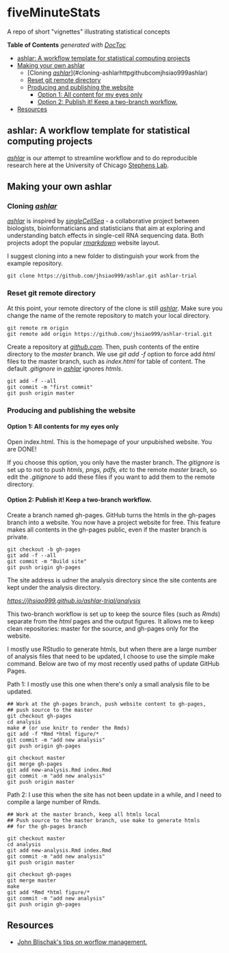 # fiveMinuteStats
A repo of short "vignettes" illustrating statistical concepts


<!-- START doctoc generated TOC please keep comment here to allow auto update -->
<!-- DON'T EDIT THIS SECTION, INSTEAD RE-RUN doctoc TO UPDATE -->
**Table of Contents**  *generated with [DocToc](https://github.com/thlorenz/doctoc)*

- [ashlar: A workflow template for statistical computing projects](#ashlar-a-workflow-template-for-statistical-computing-projects)
- [Making your own ashlar](#making-your-own-ashlar)
  - [Cloning [*ashlar*](http://github.com/jhsiao999/ashlar)](#cloning-ashlarhttpgithubcomjhsiao999ashlar)
  - [Reset git remote directory](#reset-git-remote-directory)
  - [Producing and publishing the website](#producing-and-publishing-the-website)
    - [Option 1: All content for my eyes only](#option-1-all-content-for-my-eyes-only)
    - [Option 2: Publish it! Keep a two-branch workflow.](#option-2-publish-it-keep-a-two-branch-workflow)
- [Resources](#resources)

<!-- END doctoc generated TOC please keep comment here to allow auto update -->



## ashlar: A workflow template for statistical computing projects

[*ashlar*](http://github.com/jhsiao999/ashlar) is our attempt to streamline workflow and to do reproducible research here at the University of Chicago [Stephens Lab](http://stephenslab.uchicago.edu/). 



## Making your own ashlar

### Cloning [*ashlar*](http://github.com/jhsiao999/ashlar) 

[*ashlar*](http://github.com/jhsiao999/ashlar) is inspired by [*singleCellSeq*](https://github.com/jdblischak/singleCellSeq) - a collaborative project between biologists, bioinformaticians and statisticians that aim at exploring and understanding batch effects in single-cell RNA sequencing data. Both projects adopt the popular [*rmarkdown*](http://rmarkdown.rstudio.com/) website layout.

I suggest cloning into a new folder to distinguish your work from the example repository.

```
git clone https://github.com/jhsiao999/ashlar.git ashlar-trial
```



### Reset git remote directory 

At this point, your remote directory of the clone is still [*ashlar*](http://github.com/jhsiao999/ashlar). Make sure you change the name of the remote repository to match your local directory.

```
git remote rm origin
git remote add origin https://github.com/jhsiao999/ashlar-trial.git
```

Create a repository at [*github.com*](http://github.com). Then, push contents of the entire directory to the *master* branch. We use *git add -f* option to force add *html* files to the master branch, such as *index.html* for table of content. The default *.gitignore* in [*ashlar*](http://github.com/jhsiao999/ashlar) ignores *htmls*. 

```
git add -f --all
git commit -m "first commit"
git push origin master
```



### Producing and publishing the website 

#### Option 1: All contents for my eyes only

Open index.html. This is the homepage of your unpubished website. You are DONE!

If you choose this option, you only have the master branch. The *gitignore* is set up to not to push *htmls, pngs, pdfs, etc* to the remote *master* brach, so edit the *.gitignore* to add these files if you want to add them to the remote directory. 


#### Option 2: Publish it! Keep a two-branch workflow.

Create a branch named gh-pages. GitHub turns the htmls in the gh-pages branch into a website. You now have a project website for free. This feature makes all contents in the gh-pages public, even if the master branch is private. 

```
git checkout -b gh-pages 
git add -f --all
git commit -m "Build site"
git push origin gh-pages
```

The site address is udner the analysis directory since the site contents are kept under the analysis directory.

*https://jhsiao999.github.io/ashlar-trial/analysis*

This two-branch workflow is set up to keep the source files (such as *Rmds*) separate from the *html* pages and the output figures. It allows me to keep clean repositories: master for the source, and gh-pages only for the website. 

I mostly use RStudio to generate htmls, but when there are a large number of analysis files that need to be updated, I choose to use the simple make command. Below are two of my most recently used paths of update GitHub Pages.

Path 1: I mostly use this one when there's only a small analysis file to be updated.

```
## Work at the gh-pages branch, push website content to gh-pages,
## push source to the master
git checkout gh-pages
cd analysis
make # (or use knitr to render the Rmds)
git add -f *Rmd *html figure/*
git commit -m "add new analysis"
git push origin gh-pages

git checkout master
git merge gh-pages
git add new-analysis.Rmd index.Rmd
git commit -m "add new analysis"
git push origin master
```

Path 2: I use this when the site has not been update in a while, and I need to compile a large number of Rmds.

```
## Work at the master branch, keep all htmls local
## Push source to the master branch, use make to generate htmls
## for the gh-pages branch

git checkout master
cd analysis
git add new-analysis.Rmd index.Rmd
git commit -m "add new analysis"
git push origin master

git checkout gh-pages
git merge master
make
git add *Rmd *html figure/*
git commit -m "add new analysis"
git push origin gh-pages
```



## Resources 

* [John Blischak's tips on worflow management.][contrib]


[site]: http://jhsiao999.github.io/ashlar/analysis
[contrib]: https://github.com/jdblischak/singleCellSeq/blob/master/CONTRIBUTING.md

